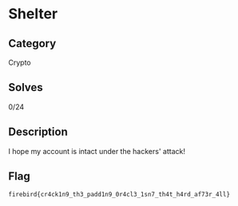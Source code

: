 Shelter
===

## Category

Crypto

## Solves

0/24

## Description

I hope my account is intact under the hackers' attack!

## Flag

`firebird{cr4ck1n9_th3_padd1n9_0r4cl3_1sn7_th4t_h4rd_af73r_4ll}`
